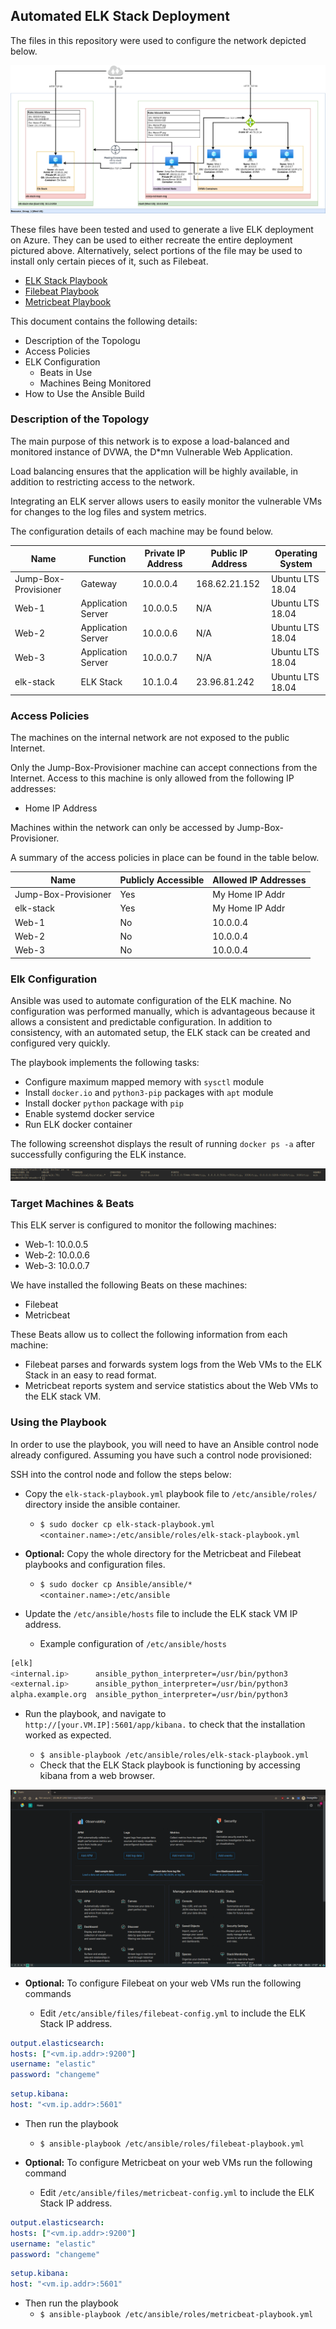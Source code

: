 ## Automated ELK Stack Deployment

The files in this repository were used to configure the network depicted below.

![Network Topology](Images/Network_Diagram.png)

These files have been tested and used to generate a live ELK deployment on Azure. They can be used to either recreate the entire deployment pictured above. Alternatively, select portions of the file may be used to install only certain pieces of it, such as Filebeat.

  - [ELK Stack Playbook](Ansible/ansible/roles/elk-stack-playbook.yml)
  - [Filebeat Playbook](Ansible/ansible/roles/filebeat-playbook.ym)
  - [Metricbeat Playbook](Ansible/ansible/roles/metricbeat-playbook.ym)

This document contains the following details:
- Description of the Topologu
- Access Policies
- ELK Configuration
  - Beats in Use
  - Machines Being Monitored
- How to Use the Ansible Build


### Description of the Topology

The main purpose of this network is to expose a load-balanced and monitored instance of DVWA, the D*mn Vulnerable Web Application.

Load balancing ensures that the application will be highly available, in addition to restricting access to the network.

Integrating an ELK server allows users to easily monitor the vulnerable VMs for changes to the log files and system metrics.

The configuration details of each machine may be found below.

| Name                 | Function           | Private IP Address | Public IP Address | Operating System |
|----------------------|--------------------|--------------------|-------------------|------------------|
| Jump-Box-Provisioner | Gateway            | 10.0.0.4           | 168.62.21.152     | Ubuntu LTS 18.04 |
| Web-1                | Application Server | 10.0.0.5           | N/A               | Ubuntu LTS 18.04 |
| Web-2                | Application Server | 10.0.0.6           | N/A               | Ubuntu LTS 18.04 |
| Web-3                | Application Server | 10.0.0.7           | N/A               | Ubuntu LTS 18.04 |
| elk-stack            | ELK Stack          | 10.1.0.4           | 23.96.81.242      | Ubuntu LTS 18.04 |

### Access Policies

The machines on the internal network are not exposed to the public Internet. 

Only the Jump-Box-Provisioner machine can accept connections from the Internet. Access to this machine is only allowed from the following IP addresses:
- Home IP Address

Machines within the network can only be accessed by Jump-Box-Provisioner.

A summary of the access policies in place can be found in the table below.

| Name                 | Publicly Accessible | Allowed IP Addresses |
|----------------------|---------------------|----------------------|
| Jump-Box-Provisioner | Yes                 | My Home IP Addr      |
| elk-stack            | Yes                 | My Home IP Addr      |
| Web-1                | No                  | 10.0.0.4             |
| Web-2                | No                  | 10.0.0.4             |
| Web-3                | No                  | 10.0.0.4             |

### Elk Configuration

Ansible was used to automate configuration of the ELK machine. No configuration was performed manually, which is advantageous 
because it allows a consistent and predictable configuration. In addition to consistency, with an automated setup, the ELK stack
can be created and configured very quickly.  

The playbook implements the following tasks:
- Configure maximum mapped memory with `sysctl` module
- Install `docker.io` and `python3-pip` packages with `apt` module
- Install docker `python` package with `pip`
- Enable systemd docker service
- Run ELK docker container


The following screenshot displays the result of running `docker ps -a` after successfully configuring the ELK instance.

![Screenshot](Images/docker_ps_output.png)

### Target Machines & Beats
This ELK server is configured to monitor the following machines:
- Web-1: 10.0.0.5
- Web-2: 10.0.0.6
- Web-3: 10.0.0.7

We have installed the following Beats on these machines:
- Filebeat
- Metricbeat

These Beats allow us to collect the following information from each machine:
- Filebeat parses and forwards system logs from the Web VMs to the ELK Stack in an easy to read format.
- Metricbeat reports system and service statistics about the Web VMs to the ELK stack VM.

### Using the Playbook
In order to use the playbook, you will need to have an Ansible control node already configured. Assuming you have such a control node provisioned: 

SSH into the control node and follow the steps below:

- Copy the `elk-stack-playbook.yml` playbook file to `/etc/ansible/roles/`
    directory inside the ansible container.
    - `$ sudo docker cp elk-stack-playbook.yml <container.name>:/etc/ansible/roles/elk-stack-playbook.yml`

- **Optional:** Copy the whole directory for the Metricbeat and Filebeat
        playbooks and configuration files.
    - `$ sudo docker cp Ansible/ansible/* <container.name>:/etc/ansible`

- Update the `/etc/ansible/hosts` file to include the ELK stack VM IP address.

    - Example configuration of `/etc/ansible/hosts`
```bash
[elk]
<internal.ip>      ansible_python_interpreter=/usr/bin/python3
<external.ip>      ansible_python_interpreter=/usr/bin/python3
alpha.example.org  ansible_python_interpreter=/usr/bin/python3
```
- Run the playbook, and navigate to `http://[your.VM.IP]:5601/app/kibana.` to check that the installation worked as expected.

    - `$ ansible-playbook /etc/ansible/roles/elk-stack-playbook.yml`
    - Check that the ELK Stack playbook is functioning by accessing kibana from
        a web browser.

![ELK Webpage Screenshot](Images/elk-webpage-screenshot.png)

- **Optional:** To configure Filebeat on your web VMs run the following
    commands

  - Edit `/etc/ansible/files/filebeat-config.yml` to include the ELK Stack IP address.

```yml
output.elasticsearch:
hosts: ["<vm.ip.addr>:9200"]
username: "elastic"
password: "changeme"
```
```yml
setup.kibana:
host: "<vm.ip.addr>:5601"
```

  - Then run the playbook 
    - `$ ansible-playbook /etc/ansible/roles/filebeat-playbook.yml`


- **Optional:** To configure Metricbeat on your web VMs run the following command

  - Edit `/etc/ansible/files/metricbeat-config.yml` to include the ELK Stack IP address.

```yml
output.elasticsearch:
hosts: ["<vm.ip.addr>:9200"]
username: "elastic"
password: "changeme"
```
```yml
setup.kibana:
host: "<vm.ip.addr>:5601"
```
		
  - Then run the playbook 
    - `$ ansible-playbook /etc/ansible/roles/metricbeat-playbook.yml`
